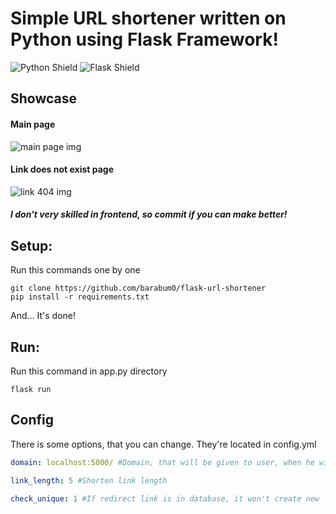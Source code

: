 # Simple URL shortener written on Python using Flask Framework!
![Python Shield](https://img.shields.io/pypi/pyversions/requests) ![Flask Shield](https://img.shields.io/github/pipenv/locked/dependency-version/metabolize/rq-dashboard-on-heroku/flask)

## Showcase
#### Main page
![main page img](https://i.imgur.com/e9gfqKs.png)

#### Link does not exist page
![link 404 img](https://i.imgur.com/n17oXW2.png)

##### I don't very skilled in frontend, so commit if you can make better!

## Setup:
Run this commands one by one
```
git clone https://github.com/barabum0/flask-url-shortener
pip install -r requirements.txt
```
And... It's done!

## Run:
Run this command in app.py directory
```
flask run
```

## Config
There is some options, that you can change. They're located in config.yml
```yaml
domain: localhost:5000/ #Domain, that will be given to user, when he will short link + link code.
```
```yaml
link_length: 5 #Shorten link length
```
```yaml
check_unique: 1 #If redirect link is in database, it won't create new
```
